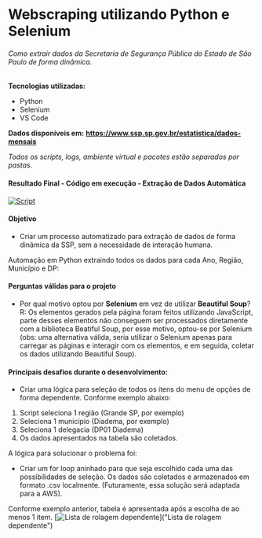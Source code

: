 # Webscraping utilizando Python e Selenium
###### Como extrair dados da Secretaria de Segurança Pública do Estado de São Paulo de forma dinâmica.

**Tecnologias utilizadas:**
- Python
- Selenium
- VS Code

**Dados disponíveis em:** 
**https://www.ssp.sp.gov.br/estatistica/dados-mensais**

*Todos os scripts, logs, ambiente virtual e pacotes estão separados por pastas.*

#### Resultado Final - Código em execução - Extração de Dados Automática
[![Script](https://s9.gifyu.com/images/SF56c.gif "Script")](https://s9.gifyu.com/images/SF56c.gif "Script")

#### Objetivo 
- Criar um processo automatizado para extração de dados de forma dinâmica da SSP, sem a necessidade de interação humana.

Automação em Python extraindo todos os dados para cada Ano, Região, Município e DP:


#### Perguntas válidas para o projeto
- Por qual motivo optou por **Selenium** em vez de utilizar **Beautiful Soup**?
R: Os elementos gerados pela página foram feitos utilizando JavaScript, parte desses elementos não conseguem ser processados diretamente com a biblioteca Beatiful Soup, por esse motivo, optou-se por Selenium (obs: uma alternativa válida, seria utilizar o Selenium apenas para carregar as páginas e interagir com os elementos, e em seguida, coletar os dados utilizando Beautiful Soup).

#### Principais desafios durante o desenvolvimento:
- Criar uma lógica para seleção de todos os itens do menu de opções de forma dependente. Conforme exemplo abaixo:

1. Script seleciona 1 região (Grande SP, por exemplo)
2. Seleciona 1 município (Diadema, por exemplo)
3. Seleciona 1 delegacia (DP01 Diadema)
4. Os dados apresentados na tabela são coletados. 

A lógica para solucionar o problema foi:
- Criar um for loop aninhado para que seja escolhido cada uma das possibilidades de seleção. Os dados são coletados e armazenados em formato .csv localmente. (Futuramente, essa solução será adaptada para a AWS).

Conforme exemplo anterior, tabela é apresentada após a escolha de ao menos 1 item.
[![Lista de rolagem dependente](https://s9.gifyu.com/images/SF5uE.gif "Lista de rolagem dependente")]("Lista de rolagem dependente")
